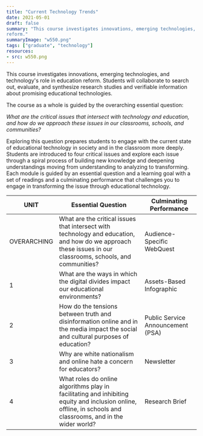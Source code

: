 ```yaml
---
title: "Current Technology Trends"
date: 2021-05-01
draft: false
summary: "This course investigates innovations, emerging technologies, and technology's role in education
reform."
summaryImage: "w550.png"
tags: ["graduate", "technology"]
resources:
- src: w550.png
---
```


This course investigates innovations, emerging technologies, and technology's role in education
reform. Students will collaborate to search out, evaluate, and synthesize research studies and
verifiable information about promising educational technologies.

The course as a whole is guided by the overarching essential question:

*What are the critical issues that intersect with technology and education, and how
do we approach these issues in our classrooms, schools, and communities?*

Exploring this question prepares students to engage with the current state of educational technology in
society and in the classroom more deeply. Students are introduced to four critical issues and
explore each issue through a spiral process of building new knowledge and deepening understandings
moving from understanding to analyzing to transforming. Each module is guided by an
essential question and a learning goal with a set of readings and a culminating performance that
challenges you to engage in transforming the issue through educational technology.

UNIT | Essential Question | Culminating Performance
-----|--------------------|-------------------------
OVERARCHING | What are the critical issues that intersect with technology and education, and how do we approach these issues in our classrooms, schools, and communities? | Audience-Specific WebQuest
1 | What are the ways in which the digital divides impact our educational environments? | Assets-Based Infographic
2 | How do the tensions between truth and disinformation online and in the media impact the social and cultural purposes of education? | Public Service Announcement (PSA)
3 | Why are white nationalism and online hate a concern for educators? | Newsletter
4 | What roles do online algorithms play in facilitating and inhibiting equity and inclusion online, offline, in schools and classrooms, and in the wider world? | Research Brief
